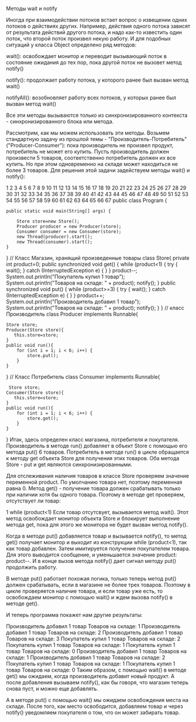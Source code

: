 Методы wait и notify


Иногда при взаимодействии потоков встает вопрос о извещении одних потоков о действиях других. Например, действия одного потока зависят от результата действий другого потока, и надо как-то известить один поток, что второй поток произвел некую работу. И для подобных ситуаций у класса Object определено ряд методов:

wait(): освобождает монитор и переводит вызывающий поток в состояние ожидания до тех пор, пока другой поток не вызовет метод notify()

notify(): продолжает работу потока, у которого ранее был вызван метод wait()

notifyAll(): возобновляет работу всех потоков, у которых ранее был вызван метод wait()

Все эти методы вызываются только из синхронизированного контекста - синхронизированного блока или метода.

Рассмотрим, как мы можем использовать эти методы. Возьмем стандартную задачу из прошлой темы - "Производитель-Потребитель" ("Producer-Consumer"): пока производитель не произвел продукт, потребитель не может его купить. Пусть производитель должен произвести 5 товаров, соответственно потребитель должен их все купить. Но при этом одновременно на складе может находиться не более 3 товаров. Для решения этой задачи задействуем методы wait() и notify():

1
2
3
4
5
6
7
8
9
10
11
12
13
14
15
16
17
18
19
20
21
22
23
24
25
26
27
28
29
30
31
32
33
34
35
36
37
38
39
40
41
42
43
44
45
46
47
48
49
50
51
52
53
54
55
56
57
58
59
60
61
62
63
64
65
66
67
public class Program {
  
    public static void main(String[] args) {
          
        Store store=new Store();
        Producer producer = new Producer(store);
        Consumer consumer = new Consumer(store);
        new Thread(producer).start();
        new Thread(consumer).start();
    }
}
// Класс Магазин, хранящий произведенные товары
class Store{
   private int product=0;
   public synchronized void get() {
      while (product<1) {
         try {
            wait();
         }
         catch (InterruptedException e) {
         }
      }
      product--;
      System.out.println("Покупатель купил 1 товар");
      System.out.println("Товаров на складе: " + product);
      notify();
   }
   public synchronized void put() {
       while (product>=3) {
         try {
            wait();
         }
         catch (InterruptedException e) { 
         } 
      }
      product++;
      System.out.println("Производитель добавил 1 товар");
      System.out.println("Товаров на складе: " + product);
      notify();
   }
}
// класс Производитель
class Producer implements Runnable{
  
    Store store;
    Producer(Store store){
       this.store=store; 
    }
    public void run(){
        for (int i = 1; i < 6; i++) {
            store.put();
        }
    }
}
// Класс Потребитель
class Consumer implements Runnable{
      
     Store store;
    Consumer(Store store){
       this.store=store; 
    }
    public void run(){
        for (int i = 1; i < 6; i++) {
            store.get();
        }
    }
}
Итак, здесь определен класс магазина, потребителя и покупателя. Производитель в методе run() добавляет в объект Store с помощью его метода put() 6 товаров. Потребитель в методе run() в цикле обращается к методу get объекта Store для получения этих товаров. Оба метода Store - put и get являются синхронизированными.

Для отслеживания наличия товаров в классе Store проверяем значение переменной product. По умолчанию товара нет, поэтому переменная равна 0. Метод get() - получение товара должен срабатывать только при наличии хотя бы одного товара. Поэтому в методе get проверяем, отсутствует ли товар:

1
while (product<1)
Если товар отсутсвует, вызывается метод wait(). Этот метод освобождает монитор объекта Store и блокирует выполнение метода get, пока для этого же монитора не будет вызван метод notify().

Когда в методе put() добавляется товар и вызывается notify(), то метод get() получает монитор и выходит из конструкции while (product<1), так как товар добавлен. Затем имитируется получение покупателем товара. Для этого выводится сообщение, и уменьшается значение product: product--. И в конце вызов метода notify() дает сигнал методу put() продолжить работу.

В методе put() работает похожая логика, только теперь метод put() должен срабатывать, если в магазине не более трех товаров. Поэтому в цикле проверяется наличие товара, и если товар уже есть, то освобождаем монитор с помощью wait() и ждем вызова notify() в методе get().

И теперь программа покажет нам другие результаты:

Производитель добавил 1 товар
Товаров на складе: 1
Производитель добавил 1 товар
Товаров на складе: 2
Производитель добавил 1 товар
Товаров на складе: 3
Покупатель купил 1 товар
Товаров на складе: 2
Покупатель купил 1 товар
Товаров на складе: 1
Покупатель купил 1 товар
Товаров на складе: 0
Производитель добавил 1 товар
Товаров на складе: 1
Производитель добавил 1 товар
Товаров на складе: 2
Покупатель купил 1 товар
Товаров на складе: 1
Покупатель купил 1 товар
Товаров на складе: 0
Таким образом, с помощью wait() в методе get() мы ожидаем, когда производитель добавит новый продукт. А после добавления вызываем notify(), как бы говоря, что магазин теперь снова пуст, и можно еще добавлять.

А в методе put() с помощью wait() мы ожидаем освобождения места на складе. После того, как место освободится, добавляем товар и через notify() уведомляем покупателя о том, что он может забирать товар.